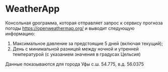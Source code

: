 # WeatherApp

Консольная gрограмма, которая отправляет запрос к сервису прогноза погоды https://openweathermap.org/  и выводит следующую информацию:
1. Максимальное давление за предстоящие 5 дней (включая текущий);
2. День с минимальной разницей между ночной и утренней температурой (с указанием значения в градусах Цельсия)

Данные показываются для города Уфы с.ш. 54.775, в.д. 56.0375

